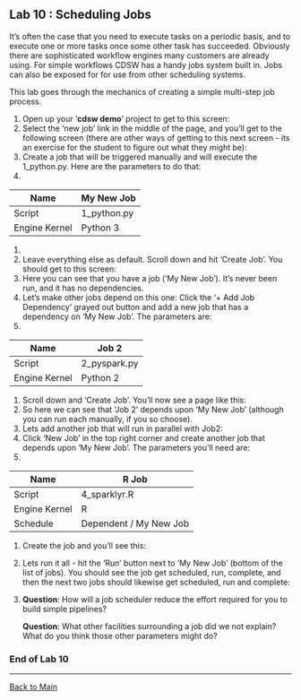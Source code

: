 

## Lab 10 : Scheduling Jobs

It’s often the case that you need to execute tasks on a periodic basis, and to execute one or more tasks once some other task has succeeded. Obviously there are sophisticated workflow engines many customers are already using. For simple workflows CDSW has a handy jobs system built in.  Jobs can also be exposed for for use from other scheduling systems.

 

This lab goes through the mechanics of creating a simple multi-step job process. 

1. Open up your      ‘**cdsw demo**’ project to get to      this screen:
2. Select the      ‘new job’ link in the middle of the page, and you’ll get to the following      screen (there are other ways of getting to this next screen - its an      exercise for the student to figure out what they might be):
3. Create  a job that will be triggered manually      and will execute the 1_python.py. Here are the parameters to do that:
4.  

| Name            | My New Job  |
| --------------- | ----------- |
| Script          | 1_python.py |
| Engine   Kernel | Python 3    |

1.  
2. Leave      everything else as default. Scroll down and hit ‘Create Job’. You should      get to this screen:
3. Here you can      see that you have a job (‘My New Job’). It’s never been run, and it has no      dependencies.
4. Let’s make      other jobs depend on this one: Click the ‘+ Add Job Dependency’ grayed out      button and add a new job that has a dependency on ‘My New Job’. The      parameters are:
5.  

| Name          | Job 2        |
| ------------- | ------------ |
| Script        | 2_pyspark.py |
| Engine Kernel | Python 2     |

1. Scroll down and ‘Create Job’.      You’ll now see a page like this:
2. So here we      can see that ‘Job 2’ depends upon ‘My New Job’ (although you can run each      manually, if you so choose). 
3. Lets add      another job that will run in parallel with Job2:
4. Click ‘New      Job’ in the top right corner and create another job that depends upon ‘My      New Job’. The parameters you’ll need are:
5.  

| Name          | R Job                    |
| ------------- | ------------------------ |
| Script        | 4_sparklyr.R             |
| Engine Kernel | R                        |
| Schedule      | Dependent / My   New Job |

1. Create the job and you’ll see      this:

2. Lets run it      all - hit the ‘Run’ button next to ‘My New Job’ (bottom of the list of      jobs). You should see the job get scheduled, run, complete, and then the      next two jobs should likewise get scheduled, run and complete:

3. **Question**: How will a job scheduler reduce the effort required for you to build simple pipelines?

    

   **Question**: What other facilities surrounding a job did we not explain? What do you think those other parameters might do?  

### End of Lab 10

------

[Back to Main](https://github.com/rajatrakesh/cdswlabs)